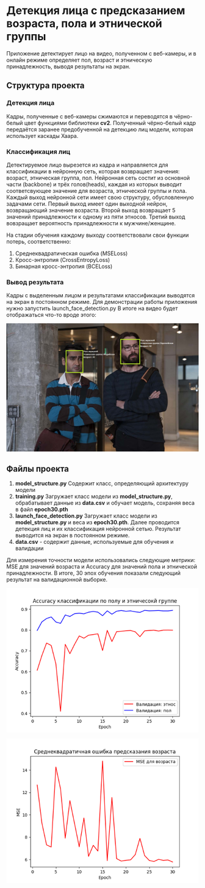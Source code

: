 # Детекция лица с предсказанием возраста, пола и этнической группы
Приложение детектирует лицо на видео, полученном с веб-камеры, и в онлайн режиме определяет пол, возраст и этническую принадлежность, выводя результаты на экран.

## Структура проекта
### Детекция лица
Кадры, полученные с веб-камеры сжимаются и переводятся в чёрно-белый цвет функциями библиотеки <b>cv2</b>. Полученный чёрно-белый кадр передаётся заранее предобученной на детекцию лиц модели, которая использует каскады Хаара. 

### Классификация лиц
Детектируемое лицо вырезется из кадра и направляется для классификации в нейронную сеть, которая возвращает значения: возраст, этническая группа, пол.
Нейронная сеть состит из основной части (backbone) и трёх голов(heads), каждая из которых выводит соответсвующее значение для возраста, этнической группы и пола. Каждый выход
нейронной сети имеет свою структуру, обусловленную задачами сети. Первый выход имеет один выходной нейрон, возвращающий значение возраста. Второй выход возвращает 5 значений принадлежности к одному из пяти этносов. Третий выход вовзращает вероятность принадлежности к мужчине/женщине.

На стадии обучения каждому выходу соответствовали свои функции потерь, соответственно:
1. Среднеквадратическая ошибка (MSELoss)
2. Кросс-энтропия (CrossEntropyLoss)
3. Бинарная кросс-энтропия (BCELoss)

### Вывод результата
Кадры с выделенным лицом и результатами классификации выводятся на экран в постоянном режиме. 
Для демонстрации работы приложения нужно запустить launch_face_detection.py В итоге на видео будет отображаться что-то вроде этого:

 <p align="center">
  <img src="https://raw.githubusercontent.com/MikhailKuzm/Face_detect/main/test2.jpg" width="750" />
</p>

## Файлы проекта
1. <b>model_structure.py</b> Содержит класс, определяющий архитектуру модели
2. <b>training.py</b> Загружает класс модели из  <b>model_structure.py</b>, обрабатывает данные из <b>data.csv</b> и обучает модель, сохраняя веса в файл <b>epoch30.pth</b>
3. <b>launch_face_detection.py</b> Загружает класс модели из <b>model_structure.py</b> и веса из <b>epoch30.pth</b>. Далее проводится детекция лиц и их классификация нейронной сетью. Результат выводится на экран в постоянном режиме.
4. <b>data.csv</b> - содержит данные, используемые для обучения и валидации

Для измерения точности модели использовались следующие метрики: MSE для значений возраста и Accuracy для значений пола и этнической принадлежности. В итоге, 30 эпох обучения показали следующий результат на валидационной выборке.

![alt text](https://raw.githubusercontent.com/MikhailKuzm/Face_detect/main/Accuracy.png)

![alt text](https://raw.githubusercontent.com/MikhailKuzm/Face_detect/main/MSE.png)

